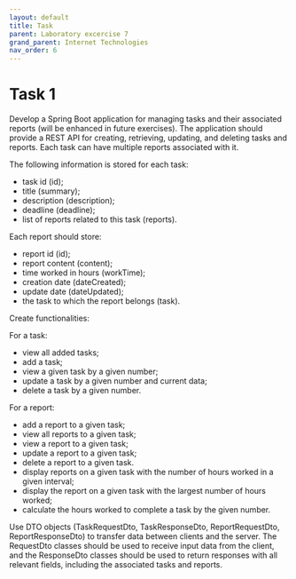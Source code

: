 ```yaml
---
layout: default
title: Task
parent: Laboratory excercise 7
grand_parent: Internet Technologies
nav_order: 6
---
```



# Task 1

Develop a Spring Boot application for managing tasks and their associated reports (will be enhanced in future exercises). The application should provide a REST API for creating, retrieving, updating, and deleting tasks and reports. Each task can have multiple reports associated with it.

The following information is stored for each task:    
- task id (id);
- title (summary);
- description (description);
- deadline (deadline);
- list of reports related to this task (reports).

Each report should store:
- report id (id);
- report content (content);
- time worked in hours (workTime);
- creation date (dateCreated);
- update date (dateUpdated);
- the task to which the report belongs (task).

Create functionalities:    

For a task:
- view all added tasks;
- add a task;
- view a given task by a given number;
- update a task by a given number and current data;
- delete a task by a given number.

For a report:
- add a report to a given task;
- view all reports to a given task;
- view a report to a given task;
- update a report to a given task;
- delete a report to a given task.
- display reports on a given task with the number of hours worked in a given interval;
- display the report on a given task with the largest number of hours worked;
- calculate the hours worked to complete a task by the given number.

Use DTO objects (TaskRequestDto, TaskResponseDto, ReportRequestDto, ReportResponseDto) to transfer data between clients and the server. The RequestDto classes should be used to receive input data from the client, and the ResponseDto classes should be used to return responses with all relevant fields, including the associated tasks and reports.
